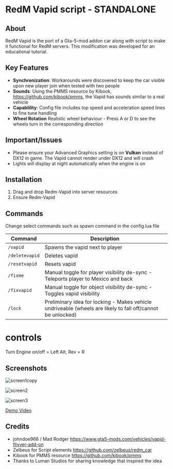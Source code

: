 # RedM Vapid script - STANDALONE

## About

RedM Vapid is the port of a Gta-5-mod addon car along with script to make it functional for RedM servers. This modification was developed for an educational tutorial.

## Key Features

- **Synchronization**: Workarounds were discovered to keep the car visible upon new player join when tested with two people
- **Sounds**: Using the PMMS resource by Kibook, https://github.com/kibook/pmms, the Vapid has sounds similar to a real vehicle
- **Capablility**: Config file includes top speed and acceleration speed lines to fine tune handling
- **Wheel Rotation** Realistic wheel behaviour - Press A or D to see the wheels turn in the corresponding direction

## Important/Issues
- Please ensure your Advanced Graphics setting is on **Vulkan** instead of DX12 in game. The Vapid cannot render under DX12 and will crash
- Lights will display at night automatically when the engine is on

## Installation

1. Drag and drop Redm-Vapid into server resources
2. Ensure Redm-Vapid


## Commands
Change select commands such as spawn command in the config.lua file

| Command | Description |
| --- | --- |
| `/vapid` | Spawns the vapid next to player |
| `/deletevapid` | Deletes vapid |
| `/resetvapid` | Resets vapid |
| `/fixme` | Manual toggle for player visibility de-sync - Teleports player to Mexico and back |
| `/fixvapid` | Manual toggle for object visibility de-sync - Toggles vapid visibility |
| `/lock` | Preliminary idea for locking - Makes vehicle undriveable (wheels are likely to fall off/cannot be unlocked) |

# controls

Turn Engine on/off = Left Alt, 
   Rev = R


## Screenshots
![screen1copy](https://github.com/Silonugget/redm-vapid/assets/107784929/04963c48-c608-45d6-ac9c-5ab874d82066)

![screen2](https://github.com/Silonugget/redm-vapid/assets/107784929/47ca92c6-ead6-4e62-af09-71ce80295afb)

![screen3](https://github.com/Silonugget/redm-vapid/assets/107784929/ff2c9950-ab95-46b5-9e8a-7781a19477f1)

[Demo Video](https://silonugget.com)

## Credits
- johndoe968 / Mad Rodger  https://www.gta5-mods.com/vehicles/vapid-flivver-add-on
- Zelbeus for Script elements https://github.com/zelbeus/redm_car
- Kibook for PMMS resource https://github.com/kibook/pmms
- Thanks to Luman Studios for sharing knowledge that inspired the idea
